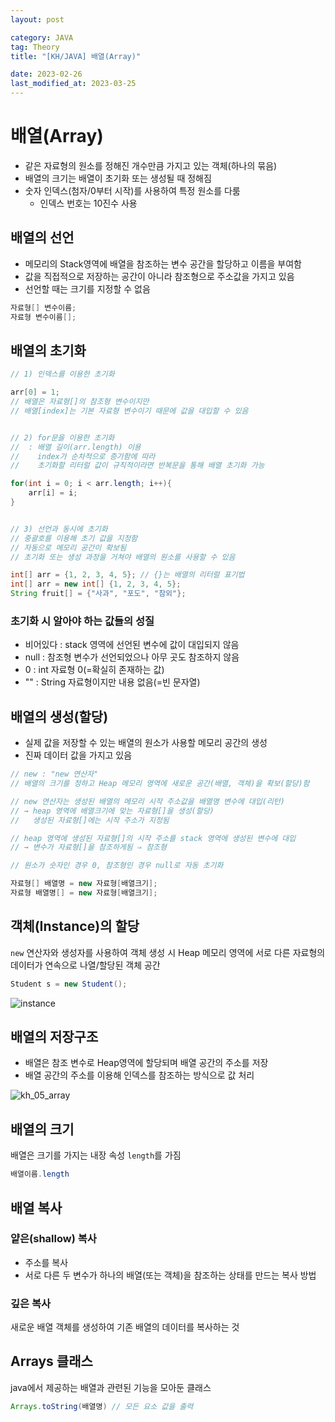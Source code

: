 ```yaml
---
layout: post

category: JAVA
tag: Theory
title: "[KH/JAVA] 배열(Array)"

date: 2023-02-26
last_modified_at: 2023-03-25
---
```


# 배열(Array)
- 같은 자료형의 원소를 정해진 개수만큼 가지고 있는 객체(하나의 묶음)
- 배열의 크기는 배열이 초기화 또는 생성될 때 정해짐
- 숫자 인덱스(첨자/0부터 시작)를 사용하여 특정 원소를 다룸
  + 인덱스 번호는 10진수 사용

## 배열의 선언
- 메모리의 Stack영역에 배열을 참조하는 변수 공간을 할당하고 이름을 부여함
- 값을 직접적으로 저장하는 공간이 아니라 참조형으로 주소값을 가지고 있음
- 선언할 때는 크기를 지정할 수 없음

```java
자료형[] 변수이름;
자료형 변수이름[];
```

## 배열의 초기화

```java
// 1) 인덱스를 이용한 초기화

arr[0] = 1;
// 배열은 자료형[]의 참조형 변수이지만
// 배열[index]는 기본 자료형 변수이기 때문에 값을 대입할 수 있음


// 2) for문을 이용한 초기화
//  : 배열 길이(arr.length) 이용
//    index가 순차적으로 증가함에 따라
//    초기화할 리터럴 값이 규칙적이라면 반복문을 통해 배열 초기화 가능

for(int i = 0; i < arr.length; i++){
    arr[i] = i;
}


// 3) 선언과 동시에 초기화
// 중괄호를 이용해 초기 값을 지정함
// 자동으로 메모리 공간이 확보됨
// 초기화 또는 생성 과정을 거쳐야 배열의 원소를 사용할 수 있음

int[] arr = {1, 2, 3, 4, 5}; // {}는 배열의 리터럴 표기법
int[] arr = new int[] {1, 2, 3, 4, 5};
String fruit[] = {"사과", "포도", "참외"};
```


### 초기화 시 알아야 하는 값들의 성질
- 비어있다 : stack 영역에 선언된 변수에 값이 대입되지 않음
- null : 참조형 변수가 선언되었으나 아무 곳도 참조하지 않음
- 0 : int 자료형 0(=확실히 존재하는 값)
- "" : String 자료형이지만 내용 없음(=빈 문자열)


## 배열의 생성(할당)
- 실제 값을 저장할 수 있는 배열의 원소가 사용할 메모리 공간의 생성
- 진짜 데이터 값을 가지고 있음

```java
// new : "new 연산자"
// 배열의 크기를 정하고 Heap 메모리 영역에 새로운 공간(배열, 객체)을 확보(할당)함

// new 연산자는 생성된 배열의 메모리 시작 주소값을 배열명 변수에 대입(리턴)
// → heap 영역에 배열크기에 맞는 자료형[]을 생성(할당)
//   생성된 자료형[]에는 시작 주소가 지정됨

// heap 영역에 생성된 자료형[]의 시작 주소를 stack 영역에 생성된 변수에 대입
// → 변수가 자료형[]을 참조하게됨 ⇒ 참조형

// 원소가 숫자인 경우 0, 참조형인 경우 null로 자동 초기화

자료형[] 배열명 = new 자료형[배열크기];
자료형 배열명[] = new 자료형[배열크기];
```


## 객체(Instance)의 할당
`new` 연산자와 생성자를 사용하여 객체 생성 시 Heap 메모리 영역에 서로 다른 자료형의 데이터가 연속으로 나열/할당된 객체 공간

```java
Student s = new Student();
```
![instance](https://user-images.githubusercontent.com/121299334/225654019-9b7b3afd-bf67-49aa-bb8c-c79a91b03e8d.png)



## 배열의 저장구조
- 배열은 참조 변수로 Heap영역에 할당되며 배열 공간의 주소를 저장
- 배열 공간의 주소를 이용해 인덱스를 참조하는 방식으로 값 처리

![kh_05_array](https://user-images.githubusercontent.com/121299334/221569228-5a188840-237a-4096-9394-8a8583f9b109.png)


## 배열의 크기
배열은 크기를 가지는 내장 속성 `length`를 가짐

```java
배열이름.length
```

## 배열 복사
### 얕은(shallow) 복사
- 주소를 복사
- 서로 다른 두 변수가 하나의 배열(또는 객체)을 참조하는 상태를 만드는 복사 방법

### 깊은 복사
새로운 배열 객체를 생성하여 기존 배열의 데이터를 복사하는 것


## Arrays 클래스
java에서 제공하는 배열과 관련된 기능을 모아둔 클래스

```java
Arrays.toString(배열명) // 모든 요소 값을 출력
```
